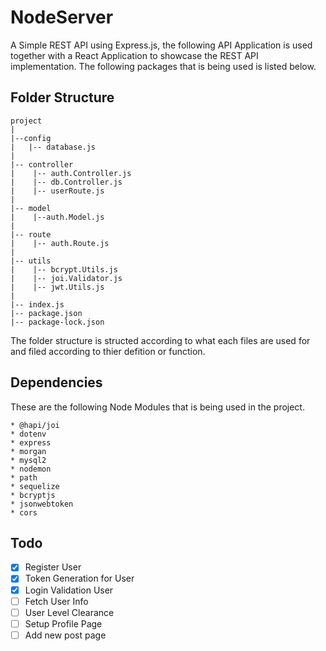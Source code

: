 # NodeServer

A Simple REST API using Express.js, the following API Application is used together with a React Application to showcase the REST API implementation. The following packages that is being used is listed below.

## Folder Structure
```
project
|
|--config
|   |-- database.js
|
|-- controller
|    |-- auth.Controller.js
|    |-- db.Controller.js
|    |-- userRoute.js
|
|-- model
|    |--auth.Model.js
|
|-- route
|    |-- auth.Route.js
|
|-- utils
|    |-- bcrypt.Utils.js
|    |-- joi.Validator.js
|    |-- jwt.Utils.js
|
|-- index.js
|-- package.json
|-- package-lock.json

```
The folder structure is structed according to what each files are used for and filed according to thier defition or function. 

## Dependencies

These are the following Node Modules that is being used in the project.
```
* @hapi/joi
* dotenv
* express
* morgan
* mysql2
* nodemon
* path
* sequelize
* bcryptjs
* jsonwebtoken
* cors
```

## Todo
- [x] Register User
- [X] Token Generation for User
- [X] Login Validation User
- [ ] Fetch User Info
- [ ] User Level Clearance
- [ ] Setup Profile Page
- [ ] Add new post page 
